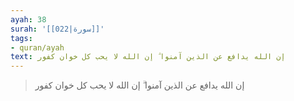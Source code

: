 ```yaml
---
ayah: 38
surah: '[[022|سورة]]'
tags:
- quran/ayah
text: إن الله يدافع عن الذين آمنوا ۗ إن الله لا يحب كل خوان كفور
---
```

> إن الله يدافع عن الذين آمنوا ۗ إن الله لا يحب كل خوان كفور
